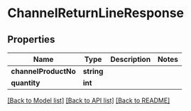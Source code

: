 # ChannelReturnLineResponse

## Properties
Name | Type | Description | Notes
------------ | ------------- | ------------- | -------------
**channelProductNo** | **string** |  | 
**quantity** | **int** |  | 

[[Back to Model list]](../README.md#documentation-for-models) [[Back to API list]](../README.md#documentation-for-api-endpoints) [[Back to README]](../README.md)


